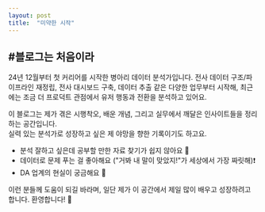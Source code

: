 ```yaml
---
layout: post
title:  "미약한 시작"
---
```


## #블로그는 처음이라

24년 12월부터 첫 커리어를 시작한 병아리 데이터 분석가입니다. 전사 데이터 구조/파이프라인 재정립, 전사 대시보드 구축, 데이터 추출 같은 다양한 업무부터 시작해, 최근에는 조금 더 프로덕트 관점에서 유저 행동과 전환을 분석하고 있어요.

이 블로그는 제가 겪은 시행착오, 배운 개념, 그리고 실무에서 깨달은 인사이트들을 정리하는 공간입니다.  
실력 있는 분석가로 성장하고 싶은 제 야망을 향한 기록이기도 하고요.

- 분석 잘하고 싶은데 공부할 만한 자료 찾기가 쉽지 않아요 📕
- 데이터로 문제 푸는 걸 좋아해요 ("거봐 내 말이 맞았지!"가 세상에서 가장 짜릿해)❗
- DA 업계의 현실이 궁금해요 👀

이런 분들께 도움이 되길 바라며, 일단 제가 이 공간에서 제일 많이 배우고 성장하려고 합니다.
환영합니다! 🙌
